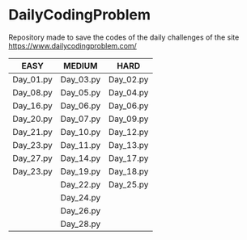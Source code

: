 # DailyCodingProblem

Repository made to save the codes of the daily challenges of the site https://www.dailycodingproblem.com/

| EASY          | MEDIUM       | HARD         |
|---------------|--------------|--------------|
| Day_01.py     | Day_03.py    | Day_02.py    |
| Day_08.py     | Day_05.py    | Day_04.py    |
| Day_16.py     | Day_06.py    | Day_06.py    |
| Day_20.py     | Day_07.py    | Day_09.py    |
| Day_21.py     | Day_10.py    | Day_12.py    |
| Day_23.py     | Day_11.py    | Day_13.py    |
| Day_27.py     | Day_14.py    | Day_17.py    |
| Day_23.py     | Day_19.py    | Day_18.py    |
|               | Day_22.py    | Day_25.py    |
|               | Day_24.py    |              |
|               | Day_26.py    |              |
|               | Day_28.py    |              |
